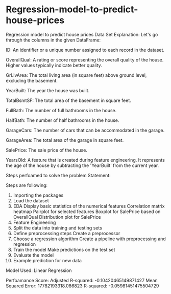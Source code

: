 # Regression-model-to-predict-house-prices
Regression model to predict house prices
Data Set Explanation:
Let's go through the columns in the given DataFrame:

ID: An identifier or a unique number assigned to each record in the dataset.

OverallQual: A rating or score representing the overall quality of the house. Higher values typically indicate better quality.

GrLivArea: The total living area (in square feet) above ground level, excluding the basement.

YearBuilt: The year the house was built.

TotalBsmtSF: The total area of the basement in square feet.

FullBath: The number of full bathrooms in the house.

HalfBath: The number of half bathrooms in the house.

GarageCars: The number of cars that can be accommodated in the garage.

GarageArea: The total area of the garage in square feet.

SalePrice: The sale price of the house.

YearsOld: A feature that is created during feature engineering. It represents the age of the house by subtracting the 'YearBuilt' from the current year.


Steps perfoamed to solve the problem Statement:
 
 Steps are following:

1. Importing the packages
2. Load the dataset
3. EDA
Display basic statistics of the numerical features
Correlation matrix heatmap
Pairplot for selected features
Boxplot for SalePrice based on OverallQual
Distribution plot for SalePrice
4. Feature Engineering
5. Split the data into training and testing sets
6. Define preprocessing steps
Create a preprocessor
7. Choose a regression algorithm
Create a pipeline with preprocessing and regression
8. Train the model
Make predictions on the test set
9. Evaluate the model
10. Example prediction for new data

Model Used: Linear Regression

Perfoamance Score:
Adjusted R-squared: -0.10420465149871427
Mean Squared Error: 17782193318.086823
R-squared: -0.05981451475504729
